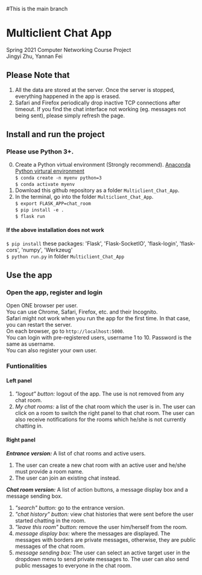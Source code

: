 #This is the main branch

# Multiclient Chat App
Spring 2021 Computer Networking Course Project <br>
Jingyi Zhu, Yannan Fei

## Please Note that
1. All the data are stored at the server. Once the server is stopped, everything happened in the app is erased. <br>
2. Safari and Firefox periodically drop inactive TCP connections after timeout. If you find the chat interface not working (eg. messages not being sent), please simply refresh the page.<br>


## Install and run the project
### Please use Python 3+. <br>
0. Create a Python virtual environment (Strongly recommend).
<a href="https://docs.conda.io/projects/conda/en/latest/user-guide/tasks/manage-environments.html">Anaconda Python virtural environment</a></br>
`$ conda create -n myenv python=3` <br>
`$ conda activate myenv` <br>
1. Download this github repository as a folder `Multiclient_Chat_App`.</br>
2. In the terminal, go into the folder `Multiclient_Chat_App`.</br>
`$ export FLASK_APP=chat_room` </br>
`$ pip install -e .` </br>
`$ flask run` <br>
#### If the above installation does not work
`$ pip install` these packages: 'Flask', 'Flask-SocketIO', 'flask-login', 'flask-cors', 'numpy', 'Werkzeug' <br>
`$ python run.py` in folder `Multiclient_Chat_App` <br>

## Use the app
### Open the app, register and login
Open ONE browser per user. </br> You can use Chrome, Safari, Firefox, etc. and their Incognito. <br>
Safari might not work when you run the app for the first time. In that case, you can restart the server.<br>
On each browser, go to `http://localhost:5000`. <br>
You can login with pre-registered users, username 1 to 10. Password is the same as username. <br>
You can also register your own user. <br>

### Funtionalities
#### Left panel
1. <i>"logout" button:</i> logout of the app. The use is not removed from any chat room.<br>
2. <i>My chat rooms:</i> a list of the chat room which the user is in. The user can click on a room to switch the right panel to that chat room. The user can also receive notifications for the rooms which he/she is not currently chatting in.<br>
#### Right panel
<i><b>Entrance version:</b></i> A list of chat rooms and active users.<br>
1. The user can create a new chat room with an active user and he/she must provide a room name.<br>
2. The user can join an existing chat instead. <br>

<i><b>Chat room version:</b></i> A list of action buttons, a message display box and a message sending box. <br>
1. <i>"search" button:</i> go to the entrance version. <br>
2. <i>"chat history" button:</i> view chat histories that were sent before the user started chatting in the room. <br>
3. <i>"leave this room" button:</i> remove the user him/herself from the room. <br>
4. <i>message display box:</i> where the messages are displayed. The messages with borders are private messages, otherwise, they are public messages of the chat room. <br>
5. <i>message sending box:</i> The user can select an active target user in the dropdown menu to send private messages to. The user can also send public messages to everyone in the chat room. <br>

